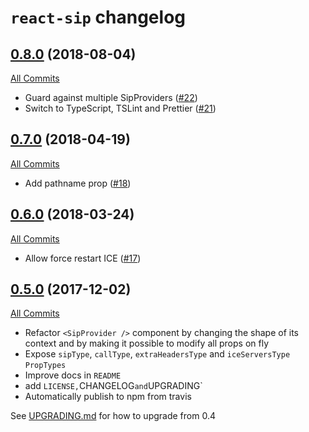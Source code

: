 # `react-sip` changelog

## [0.8.0](https://github.com/callthemonline/react-sip/tree/0.8.0) (2018-08-04)

[All Commits](https://github.com/callthemonline/react-sip/compare/0.7.0...0.8.0)

- Guard against multiple SipProviders ([#22](https://github.com/callthemonline/react-sip/pull/22))
- Switch to TypeScript, TSLint and Prettier ([#21](https://github.com/callthemonline/react-sip/pull/21))

## [0.7.0](https://github.com/callthemonline/react-sip/tree/0.7.0) (2018-04-19)

[All Commits](https://github.com/callthemonline/react-sip/compare/0.6.0...0.7.0)

- Add pathname prop ([#18](https://github.com/callthemonline/react-sip/pull/18))

## [0.6.0](https://github.com/callthemonline/react-sip/tree/0.6.0) (2018-03-24)

[All Commits](https://github.com/callthemonline/react-sip/compare/0.5.0...0.6.0)

- Allow force restart ICE ([#17](https://github.com/callthemonline/react-sip/pull/17))

## [0.5.0](https://github.com/callthemonline/react-sip/tree/0.5.0) (2017-12-02)

[All Commits](https://github.com/callthemonline/react-sip/compare/0.4.0...0.5.0)

- Refactor `<SipProvider />` component by changing the shape of its context and by making it possible to modify all props on fly
- Expose `sipType`, `callType`, `extraHeadersType` and `iceServersType` `PropTypes`
- Improve docs in `README`
- add `LICENSE,`CHANGELOG`and`UPGRADING`
- Automatically publish to npm from travis

See [UPGRADING.md](./UPGRADING.md#04--05) for how to upgrade from 0.4
